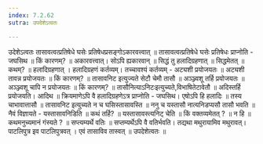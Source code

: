 ```yaml
---
index: 7.2.62
sutra: उपदेशेऽत्वतः

---
```

उदेशेऽत्वतः तासावत्वत्प्रतिषेधे घसेः प्रतिषेधप्रसङ्गोऽकारवत्त्वात् ॥ तासावत्वत्प्रतिषेधे घसेः प्रतिषेधः प्राप्नोति - जघसिथ ॥ किं कारणम्? ॥ अकारवत्त्वात्। सोऽपि ह्यकारवान् ॥ सिद्धं तु हलादिग्रहणात् ॥ सिद्धमेतत् ॥ कथम्? ॥ हलादिग्रहणात् । हलादिग्रहणं कर्तव्यम्। तच्चावश्यं कर्तव्यम् - अट्यशी प्रयोजयतः ॥ अट्यशी तावन्न प्रयोजयतः ॥ किं कारणम्? ॥ तासावनिट इत्युज्यते सेटौ चेमौ तासौ ॥ अञ्ञ्ज्वशू तर्हि प्रयोजयतः ॥ अञ्ञ्ज्वशू चापि न प्रयोजयतः ॥ किं कारणम्? ॥ तासौनित्याऽनिटःइत्युच्यते,विभाषितेटावेतौ ॥ अदिस्तर्हि प्रयोजयति। आदिथ ॥ क्रियमाणेऽपि वै हलादिग्रहणेऽत्र प्राप्नोति - जघसिथ। एषोऽपि हि हलादिः ॥ तस्य चाभावात्तासौ ॥ तासावनिट इत्युच्यते न च घसिस्तासावस्ति ॥ ननु च यस्तासौ नात्यनिडप्यसौ तासौ भवति ॥ नैवं विज्ञायते - यस्तासावनिडिति ॥ कथं तर्हि? ॥ यस्तासावस्त्यनिट् चेति ॥ किं वक्तव्यमेतत् ? ॥ न हि ॥ कथमनुच्यमानं गंस्यते ? ॥ सप्त्यम्यर्थे वतिः ॥ सप्तम्यर्थेऽपि वै वतिर्भवति। तद्यथा मथुरायामिव मथुरावत्। पाटलिपुत्र इव पाटलिपुत्रवत् । एवं तासाविव तास्वत् ॥ उपदेशेत्वतः ॥